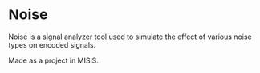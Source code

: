 # Noise

Noise is a signal analyzer tool used to simulate the effect of various noise types on encoded signals.

Made as a project in MISiS.
